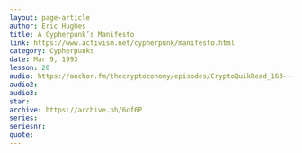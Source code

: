 ```yaml
---
layout: page-article
author: Eric Hughes
title: A Cypherpunk’s Manifesto
link: https://www.activism.net/cypherpunk/manifesto.html
category: Cypherpunks
date: Mar 9, 1993
lesson: 20
audio: https://anchor.fm/thecryptoconomy/episodes/CryptoQuikRead_163---A-Cypherpunks-Manifesto-Eric-Hughes-e2ndpc
audio2: 
audio3: 
star: 
archive: https://archive.ph/6of6P
series: 
seriesnr: 
quote: 
---
```

